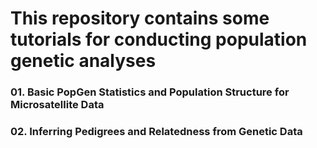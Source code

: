 # This repository contains some tutorials for conducting population genetic analyses

### 01. Basic PopGen Statistics and Population Structure for Microsatellite Data
### 02. Inferring Pedigrees and Relatedness from Genetic Data
